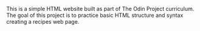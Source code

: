 This is a simple HTML website built as part of The Odin Project curriculum. The goal of this project is to practice basic HTML structure and syntax creating a recipes web page.